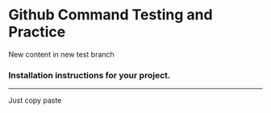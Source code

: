 # Github Command Testing and Practice

New content in new test branch

### Installation instructions for your project.

---

Just copy paste
